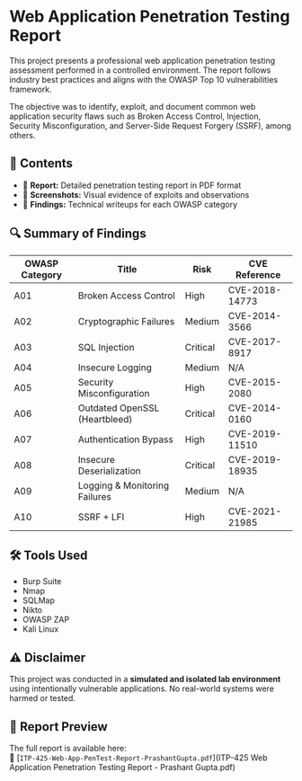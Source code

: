 # Web Application Penetration Testing Report

This project presents a professional web application penetration testing assessment performed in a controlled environment. The report follows industry best practices and aligns with the OWASP Top 10 vulnerabilities framework.

The objective was to identify, exploit, and document common web application security flaws such as Broken Access Control, Injection, Security Misconfiguration, and Server-Side Request Forgery (SSRF), among others.

## 📂 Contents

- 📝 **Report:** Detailed penetration testing report in PDF format
- 📸 **Screenshots:** Visual evidence of exploits and observations
- 🧠 **Findings:** Technical writeups for each OWASP category

## 🔍 Summary of Findings

| OWASP Category | Title | Risk | CVE Reference |
|----------------|-------|------|----------------|
| A01 | Broken Access Control | High | CVE-2018-14773 |
| A02 | Cryptographic Failures | Medium | CVE-2014-3566 |
| A03 | SQL Injection | Critical | CVE-2017-8917 |
| A04 | Insecure Logging | Medium | N/A |
| A05 | Security Misconfiguration | High | CVE-2015-2080 |
| A06 | Outdated OpenSSL (Heartbleed) | Critical | CVE-2014-0160 |
| A07 | Authentication Bypass | High | CVE-2019-11510 |
| A08 | Insecure Deserialization | Critical | CVE-2019-18935 |
| A09 | Logging & Monitoring Failures | Medium | N/A |
| A10 | SSRF + LFI | High | CVE-2021-21985 |

## 🛠 Tools Used

- Burp Suite
- Nmap
- SQLMap
- Nikto
- OWASP ZAP
- Kali Linux

## ⚠️ Disclaimer

This project was conducted in a **simulated and isolated lab environment** using intentionally vulnerable applications. No real-world systems were harmed or tested.

## 📄 Report Preview

The full report is available here:  
📎 [`ITP-425-Web-App-PenTest-Report-PrashantGupta.pdf`](ITP-425 Web Application Penetration Testing Report - Prashant Gupta.pdf)
